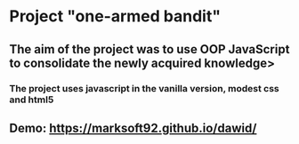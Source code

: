 # Project "one-armed bandit"


## The aim of the project was to use OOP JavaScript to consolidate the newly acquired knowledge>


### The project uses javascript in the vanilla version, modest css and html5

## Demo: https://marksoft92.github.io/dawid/
